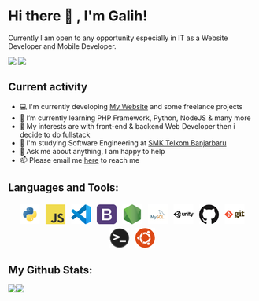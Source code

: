 # Hi there 👋 , I'm Galih!
Currently I am open to any opportunity especially in IT as a Website Developer and Mobile Developer.

<p>
    <img src="https://gpvc.arturio.dev/masgalih320" />
    <img src="https://img.shields.io/github/followers/masgalih320?label=Followers&logo=Github)](https://github.com/masgalih320">
</p>

## Current activity

- 💻 I'm currently developing <a href="https://galihsptr.my.id">My Website</a> and some freelance projects
- 📖 I’m currently learning PHP Framework, Python, NodeJS & many more
- 🤔 My interests are with front-end & backend Web Developer then i decide to do fullstack
- 💼 I'm studying Software Engineering at <a href="https://smktelkom-bjb.sch.id">SMK Telkom Banjarbaru</a>
- 💬 Ask me about anything, I am happy to help
- 📫 Please email me <a href="mailto:masgalih320@gmail.com">here</a> to reach me

## Languages and Tools:
<p align="center">
<img src="https://raw.githubusercontent.com/github/explore/80688e429a7d4ef2fca1e82350fe8e3517d3494d/topics/python/python.png" alt="Python" height="40" style="vertical-align:top; margin:4px">
<img src="https://raw.githubusercontent.com/github/explore/80688e429a7d4ef2fca1e82350fe8e3517d3494d/topics/javascript/javascript.png" alt="Javascript" height="40" style="vertical-align:top; margin:4px">
<img src="https://raw.githubusercontent.com/github/explore/80688e429a7d4ef2fca1e82350fe8e3517d3494d/topics/visual-studio-code/visual-studio-code.png" alt="VS Code" height="40" style="vertical-align:top; margin:4px">
<img src="https://raw.githubusercontent.com/github/explore/80688e429a7d4ef2fca1e82350fe8e3517d3494d/topics/bootstrap/bootstrap.png" alt="Bootstrap" height="40" style="vertical-align:top; margin:4px">
<img src="https://raw.githubusercontent.com/github/explore/80688e429a7d4ef2fca1e82350fe8e3517d3494d/topics/nodejs/nodejs.png" alt="NodeJS" height="40" style="vertical-align:top; margin:4px">
<img src="https://raw.githubusercontent.com/github/explore/80688e429a7d4ef2fca1e82350fe8e3517d3494d/topics/mysql/mysql.png" alt="MySQL" height="40" style="vertical-align:top; margin:4px">
 <img src="https://raw.githubusercontent.com/github/explore/80688e429a7d4ef2fca1e82350fe8e3517d3494d/topics/unity/unity.png" alt="Unity" height="40" style="vertical-align:top; margin:4px">
<img src="https://raw.githubusercontent.com/github/explore/78df643247d429f6cc873026c0622819ad797942/topics/github/github.png" alt="Github" height="40" style="vertical-align:top; margin:4px">
<img src="https://raw.githubusercontent.com/github/explore/80688e429a7d4ef2fca1e82350fe8e3517d3494d/topics/git/git.png" alt="Git" height="40" style="vertical-align:top; margin:4px">
<img src="https://raw.githubusercontent.com/github/explore/80688e429a7d4ef2fca1e82350fe8e3517d3494d/topics/terminal/terminal.png" alt="Terminal" height="40" style="vertical-align:top; margin:4px">
<img src="https://raw.githubusercontent.com/github/explore/80688e429a7d4ef2fca1e82350fe8e3517d3494d/topics/ubuntu/ubuntu.png" alt="Ubuntu" height="40" style="vertical-align:top; margin:4px">
</p>
    
## My Github Stats:
<div>
<a href="https://readme-stats-cfgj2cxdy.vercel.app/api?username=galihsptr320&count_private=true&show_icons=true&theme=tokyonight">
  <img  align="left" src="https://readme-stats-cfgj2cxdy.vercel.app/api?username=galihsptr320&count_private=true&show_icons=true&theme=tokyonight" />
</a>
<a href="https://readme-stats-cfgj2cxdy.vercel.app/api/top-langs/?username=galihsptr320&hide=php&theme=tokyonight">
  <img align="left" src="https://readme-stats-cfgj2cxdy.vercel.app/api/top-langs/?username=galihsptr320&theme=tokyonight" />
</a>
</div>
